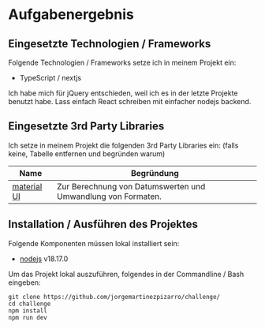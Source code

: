 # Aufgabenergebnis

## Eingesetzte Technologien / Frameworks

Folgende Technologien / Frameworks setze ich in meinem Projekt ein:

- TypeScript / nextjs

Ich habe mich für jQuery entschieden, weil ich es in der letzte Projekte benutzt habe. Lass einfach React schreiben mit einfacher nodejs backend.

## Eingesetzte 3rd Party Libraries

Ich setze in meinem Projekt die folgenden 3rd Party Libraries ein: (falls keine, Tabelle entfernen und begründen warum)

Name | Begründung
--- | ---
[material UI](https://mui.com/) | Zur Berechnung von Datumswerten und Umwandlung von Formaten.

## Installation / Ausführen des Projektes

Folgende Komponenten müssen lokal installiert sein:

- [nodejs](https://nodejs.org/en/) v18.17.0

Um das Projekt lokal auszuführen, folgendes in der Commandline / Bash eingeben:

```console
git clone https://github.com/jorgemartinezpizarro/challenge/
cd challenge
npm install
npm run dev
```

